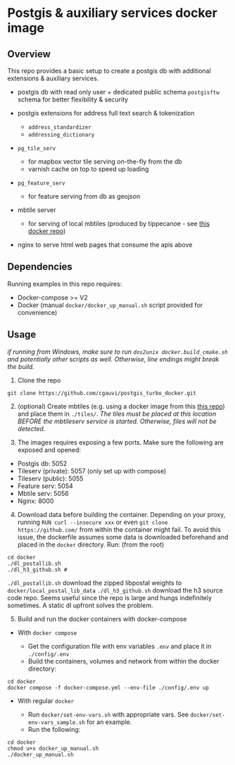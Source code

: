 
# Postgis & auxiliary services docker image

## Overview

This repo provides a basic setup to create a postgis db with additional extensions & auxiliary services. 

- postgis db with read only user + dedicated public schema `postgisftw` schema for better flexibility & security

- postgis extensions for address full text search & tokenization
    - `address_standardizer`
    - `addressing_dictionary`

- `pg_tile_serv`
    - for mapbox vector tile serving on-the-fly from the db
    - varnish cache on top to speed up loading

- `pg_feature_serv`
    - for feature serving from db as geojson

- mbtile server
    - for serving of local mbtiles (produced by tippecanoe - see [this docker repo](https://github.com/cgauvi/tippecanoe_docker))

- nginx to serve html web pages that consume the apis above

## Dependencies

Running examples in this repo requires:

- Docker-compose >= V2
- Docker (manual `docker/docker_up_manual.sh` script provided for convenience)


## Usage

_if running from Windows, make sure to run `dos2unix docker.build_cmake.sh` and potentially other scripts as well. Otherwise, line endings might break the build._

1. Clone the repo

```
git clone https://github.com/cgauvi/postgis_turbo_docker.git
```

2. (optional) Create mbtiles (e.g. using a docker image from this [this repo](https://github.com/cgauvi/tippecanoe_docker)) and place them in `./tiles/`. _The tiles must be placed at this location BEFORE the mbtileserv service is started. Otherwise, files will not be detected_.



3. The images requires exposing a few ports. Make sure the following  are exposed and opened:

- Postgis db: 5052
- Tileserv (private): 5057 (only set up with compose)
- Tileserv (public): 5055
- Feature serv: 5054
- Mbtile serv: 5056
- Nginx: 8000 

4. Download data before building the container. Depending on your proxy, running `RUN curl --insecure xxx` or even `git clone https://github.com/` from within the container might fail. To avoid this issue, the dockerfile assumes some data is downloaded beforehand and placed in the `docker` directory. Run: (from the root)  

```{bash}
cd docker
./dl_postallib.sh
./dl_h3_github.sh # 
```

`./dl_postallib.sh` download the zipped libpostal weights to `docker/local_postal_lib_data`
`./dl_h3_github.sh` download the h3 source code repo. Seems useful since the repo is large and hungs indefinitely sometimes. A static dl upfront solves the problem.


5. Build and run the docker containers with docker-compose

- With `docker compose`

    - Get the configuration file with env variables `.env` and place it in `./config/.env`
    - Build the containers, volumes and network from within the docker directory:
```
cd docker
docker compose -f docker-compose.yml --env-file ./config/.env up
```


- With regular `docker`

    - Run `docker/set-env-vars.sh` with appropriate vars. See `docker/set-env-vars_sample.sh` for an example. 
    - Run the following:


```{bash}
cd docker
chmod u+x docker_up_manual.sh
./docker_up_manual.sh
```